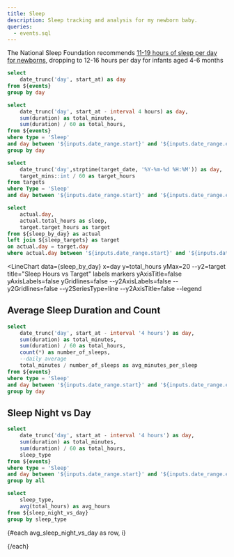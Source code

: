 ```yaml
---
title: Sleep
description: Sleep tracking and analysis for my newborn baby.
queries:
  - events.sql
---
```


The National Sleep Foundation recommends [11-19 hours of sleep per day for newborns](https://www.sleepfoundation.org/baby-sleep), dropping to 12-16 hours per day for infants aged 4-6 months

```sql dates
select
    date_trunc('day', start_at) as day
from ${events}
group by day
```

<DateRange name=date_range data={dates} dates=day/>

```sql sleep_by_day
select
    date_trunc('day', start_at - interval 4 hours) as day,
    sum(duration) as total_minutes,
    sum(duration) / 60 as total_hours,
from ${events}
where type = 'Sleep'
and day between '${inputs.date_range.start}' and '${inputs.date_range.end}'
group by day
```





```sql sleep_targets
select 
    date_trunc('day',strptime(target_date, '%Y-%m-%d %H:%M')) as day,
    target_mins::int / 60 as target_hours
from targets
where Type = 'Sleep'
and day between '${inputs.date_range.start}' and '${inputs.date_range.end}'
```

```sql sleep_actual_vs_target
select
    actual.day,
    actual.total_hours as sleep,
    target.target_hours as target
from ${sleep_by_day} as actual
left join ${sleep_targets} as target
on actual.day = target.day
where actual.day between '${inputs.date_range.start}' and '${inputs.date_range.end}'
```

<LineChart
    data={sleep_by_day}
    x=day
    y=total_hours
    yMax=20
    --y2=target
    title="Sleep Hours vs Target"
    labels
    markers
    yAxisTitle=false
    yAxisLabels=false
    yGridlines=false
    --y2AxisLabels=false
    --y2Gridlines=false
    --y2SeriesType=line
    --y2AxisTitle=false
    --legend
>
<ReferenceArea yMin=11 yMax=19 label="NSF Target" labelPosition=topRight/>
</LineChart>

## Average Sleep Duration and Count

```sql sleep_kpis
select
    date_trunc('day', start_at - interval '4 hours') as day,
    sum(duration) as total_minutes,
    sum(duration) / 60 as total_hours,
    count(*) as number_of_sleeps,
    --daily average
    total_minutes / number_of_sleeps as avg_minutes_per_sleep
from ${events}
where type = 'Sleep'
and day between '${inputs.date_range.start}' and '${inputs.date_range.end}'
group by day
```

<LineChart
    data={sleep_kpis}
    x=day
    y=avg_minutes_per_sleep
    yGridlines=false
    yAxisLabels=false
    yAxisTitle=false
    yFmt=num0
    labels
    y2=number_of_sleeps
    y2Max=30
    y2Gridlines=false
    y2AxisLabels=false
    y2AxisTitle=false
/>

## Sleep Night vs Day

```sql sleep_night_vs_day
select
    date_trunc('day', start_at - interval '4 hours') as day,
    sum(duration) as total_minutes,
    sum(duration) / 60 as total_hours,
    sleep_type
from ${events}
where type = 'Sleep'
and day between '${inputs.date_range.start}' and '${inputs.date_range.end}'
group by all
```

```sql avg_sleep_night_vs_day
select
    sleep_type,
    avg(total_hours) as avg_hours
from ${sleep_night_vs_day}
group by sleep_type
```

{#each avg_sleep_night_vs_day as row, i}

<BigValue
    data={row}
    value=avg_hours
    title={row.sleep_type}
    fmt='0.0 "hours"'
/>

{/each}



<BarChart
    data={sleep_night_vs_day}
    x=day
    y=total_hours
    series=sleep_type
    labels
    yGridlines=false
    yAxisLabels=false
    yAxisTitle=false
    yFmt=num1
/>